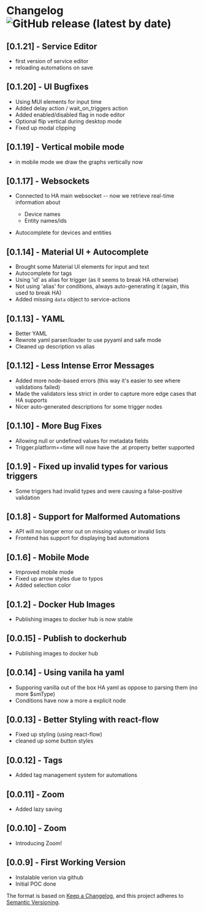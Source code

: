 # Changelog ![GitHub release (latest by date)](https://img.shields.io/github/v/release/asosnovsky/Shortumation?label=&style=for-the-badge)

## [0.1.21] - Service Editor

- first version of service editor 
- reloading automations on save

## [0.1.20] - UI Bugfixes

- Using MUI elements for input time
- Added delay action / wait_on_triggers action
- Added enabled/disabled flag in node editor
- Optional flip vertical during desktop mode
- Fixed up modal clipping

## [0.1.19] - Vertical mobile mode

- in mobile mode we draw the graphs vertically now

## [0.1.17] - Websockets

- Connected to HA main websocket -- now we retrieve real-time information about
    
    * Device names
    * Entity names/ids

- Autocomplete for devices and entities

## [0.1.14] - Material UI + Autocomplete

- Brought some Material UI elements for input and text
- Autocomplete for tags
- Using 'id' as alias for trigger (as it seems to break HA otherwise)
- Not using 'alias' for conditions, always auto-generating it (again, this used to break HA)
- Added missing `data` object to service-actions

## [0.1.13] - YAML

- Better YAML
- Rewrote yaml parser/loader to use pyyaml and safe mode
- Cleaned up description vs alias

## [0.1.12] - Less Intense Error Messages

- Added more node-based errors (this way it's easier to see where validations failed)
- Made the validators less strict in order to capture more edge cases that HA supports
- Nicer auto-generated descriptions for some trigger nodes


## [0.1.10] - More Bug Fixes

- Allowing null or undefined values for metadata fields
- Trigger.platform==time will now have the .at property better supported

## [0.1.9] - Fixed up invalid types for various triggers

- Some triggers had invalid types and were causing a false-positive validation

## [0.1.8] - Support for Malformed Automations

- API will no longer error out on missing values or invalid lists
- Frontend has support for displaying bad automations

## [0.1.6] - Mobile Mode

- Improved mobile mode
- Fixed up arrow styles due to typos
- Added selection color

## [0.1.2] - Docker Hub Images

- Publishing images to docker hub is now stable

## [0.0.15] - Publish to dockerhub

- Publishing images to docker hub

## [0.0.14] - Using vanila ha yaml

- Supporing vanilla out of the box HA yaml as oppose to parsing them (no more $smType)
- Conditions have now a more a explicit node

## [0.0.13] - Better Styling with react-flow

- Fixed up styling (using react-flow)
- cleaned up some button styles

## [0.0.12] - Tags

- Added tag management system for automations

## [0.0.11] - Zoom

- Added lazy saving

## [0.0.10] - Zoom

- Introducing Zoom!

## [0.0.9] - First Working Version

- Instalable verion via github
- Initial POC done 


The format is based on [Keep a Changelog](https://keepachangelog.com/en/1.0.0/),
and this project adheres to [Semantic Versioning](https://semver.org/spec/v2.0.0.html).
